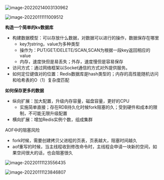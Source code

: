 ![image-20220214003130962](http://aikaid-img.oss-cn-shanghai.aliyuncs.com/img/image-20220214003130962.png)

![image-20220111111009512](http://aikaid-img.oss-cn-shanghai.aliyuncs.com/img/image-20220111111009512.png)

**构造一个简单的kv数据库**

- 构建数据模型：可以存放什么数据，对数据可以进行的操作，数据保存在哪里
  - key为string，value为多种类型
  - 操作为：PUT/GET/DELETE/SCAN,SCAN为根据一段key返回相应的value
  - 内存，速度快但是易丢失；外存，速度慢但是容易保存
- 访问方式：通过网络框架以Socket通信的方式对外提供服务。
- 如何定位键值对的位置：Redis数据库是hash类型的；内存的高性能随机访问和哈希表的O（1）复杂度匹配

**如何保存更多的数据**

- 纵向扩展：加大配置，升级内存容量，磁盘容量，更好的CPU
  - 实施简单直接；存在RDB持久化时候fork阻塞的久；受到硬件和成本的限制，不可能无限升级配置
- 横向扩展：增加Redis实例个数，组成集群

AOF中的阻塞风险

- fork时候，需要创建拷贝父进程的页表，页表越大，阻塞时间越久
- aof重写的时候，当主线程收到修改命令时，主线程会申请一块新的空间，如果空间很大的话，也会阻塞很久

![image-20220111123556435](http://aikaid-img.oss-cn-shanghai.aliyuncs.com/img/image-20220111123556435.png)

![image-20220111123846807](http://aikaid-img.oss-cn-shanghai.aliyuncs.com/img/image-20220111123846807.png)
